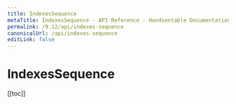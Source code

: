 ```yaml
---
title: IndexesSequence
metaTitle: IndexesSequence - API Reference - Handsontable Documentation
permalink: /9.12/api/indexes-sequence
canonicalUrl: /api/indexes-sequence
editLink: false
---
```


# IndexesSequence

[[toc]]
